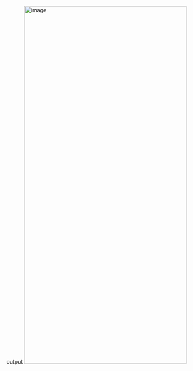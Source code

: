 output
<img width="425" height="936" alt="image" src="https://github.com/user-attachments/assets/bcf3546e-eece-4428-b649-7d6f0e78f5dd" />
